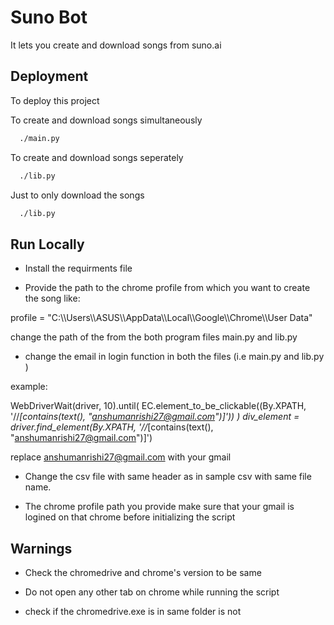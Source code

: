 
# Suno Bot

It lets you create and download songs from suno.ai




## Deployment

To deploy this project 

To create and download songs simultaneously

```bash
  ./main.py 
```
To create and download songs seperately

```bash
  ./lib.py 
```
Just to only download the songs 
```bash
  ./lib.py 
```




## Run Locally

* Install the requirments file 

* Provide the path to the chrome profile from which you want to create the song like:  

profile = "C:\\\Users\\\ASUS\\\AppData\\\Local\\\Google\\\Chrome\\\User Data"

change the path of the from the both program files main.py and lib.py

* change the email in login function  in both the files (i.e main.py and lib.py )

example: 

 WebDriverWait(driver, 10).until(
            EC.element_to_be_clickable((By.XPATH, '//*[contains(text(), "anshumanrishi27@gmail.com")]'))
        )
        div_element = driver.find_element(By.XPATH, '//*[contains(text(), "anshumanrishi27@gmail.com")]')

replace anshumanrishi27@gmail.com with your gmail

* Change the csv file with same header as in sample csv with same file name.

* The chrome profile path you provide make sure that your gmail is logined on that chrome before initializing the script



## Warnings

* Check the chromedrive and chrome's version  to be same 

* Do not open any other tab on chrome while running the script

* check if the chromedrive.exe is in same folder is not







